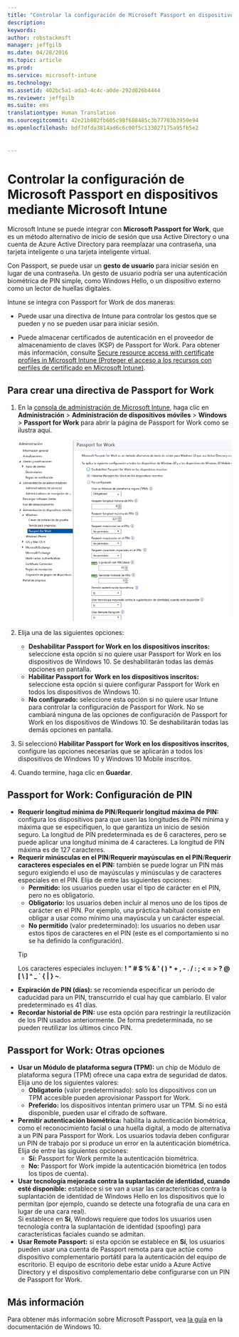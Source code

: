 ```yaml
---
title: "Controlar la configuración de Microsoft Passport en dispositivos | Microsoft Intune"
description: 
keywords: 
author: robstackmsft
manager: jeffgilb
ms.date: 04/28/2016
ms.topic: article
ms.prod: 
ms.service: microsoft-intune
ms.technology: 
ms.assetid: 402bc5a1-ada3-4c4c-a0de-292d026b4444
ms.reviewer: jeffgilb
ms.suite: ems
translationtype: Human Translation
ms.sourcegitcommit: 42e21b802fb605c98f688485c3b77703b3950e94
ms.openlocfilehash: bdf7dfda3814ad6c6c00f5c133027175a95fb5e2


---
```


# Controlar la configuración de Microsoft Passport en dispositivos mediante Microsoft Intune
Microsoft Intune se puede integrar con **Microsoft Passport for Work**, que es un método alternativo de inicio de sesión que usa Active Directory o una cuenta de Azure Active Directory para reemplazar una contraseña, una tarjeta inteligente o una tarjeta inteligente virtual.

Con Passport, se puede usar un **gesto de usuario** para iniciar sesión en lugar de una contraseña. Un gesto de usuario podría ser una autenticación biométrica de PIN simple, como Windows Hello, o un dispositivo externo como un lector de huellas digitales.

Intune se integra con Passport for Work de dos maneras:

-   Puede usar una directiva de Intune para controlar los gestos que se pueden y no se pueden usar para iniciar sesión.

-   Puede almacenar certificados de autenticación en el proveedor de almacenamiento de claves (KSP) de Passport for Work. Para obtener más información, consulte [Secure resource access with certificate profiles in Microsoft Intune (Proteger el acceso a los recursos con perfiles de certificado en Microsoft Intune)](secure-resource-access-with-certificate-profiles.md).

## Para crear una directiva de Passport for Work

1.  En la [consola de administración de Microsoft Intune](https://manage.microsoft.com), haga clic en **Administración** &gt; **Administración de dispositivos móviles** &gt; **Windows** &gt; **Passport for Work** para abrir la página de Passport for Work como se ilustra aquí.

    ![Página de Passport for Work](../media/passport.png)

2.  Elija una de las siguientes opciones:
    - **Deshabilitar Passport for Work en los dispositivos inscritos:** seleccione esta opción si no quiere usar Passport for Work en los dispositivos de Windows 10. Se deshabilitarán todas las demás opciones en pantalla.
    - **Habilitar Passport for Work en los dispositivos inscritos:** seleccione esta opción si quiere configurar Passport for Work en todos los dispositivos de Windows 10.
    - **No configurado:** seleccione esta opción si no quiere usar Intune para controlar la configuración de Passport for Work. No se cambiará ninguna de las opciones de configuración de Passport for Work en los dispositivos de Windows 10. Se deshabilitarán todas las demás opciones en pantalla.
3.  Si seleccionó **Habilitar Passport for Work en los dispositivos inscritos**, configure las opciones necesarias que se aplicarán a todos los dispositivos de Windows 10 y Windows 10 Mobile inscritos.
3.  Cuando termine, haga clic en **Guardar**.

## Passport for Work: Configuración de PIN

  
- **Requerir longitud mínima de PIN**/**Requerir longitud máxima de PIN:** configura los dispositivos para que usen las longitudes de PIN mínima y máxima que se especifiquen, lo que garantiza un inicio de sesión seguro. La longitud de PIN predeterminada es de 6 caracteres, pero se puede aplicar una longitud mínima de 4 caracteres. La longitud de PIN máxima es de 127 caracteres.
- **Requerir minúsculas en el PIN**/**Requerir mayúsculas en el PIN**/**Requerir caracteres especiales en el PIN:** también se puede lograr un PIN más seguro exigiendo el uso de mayúsculas y minúsculas y de caracteres especiales en el PIN. Elija de entre las siguientes opciones:
    - **Permitido:** los usuarios pueden usar el tipo de carácter en el PIN, pero no es obligatorio.
    - **Obligatorio:** los usuarios deben incluir al menos uno de los tipos de carácter en el PIN. Por ejemplo, una práctica habitual consiste en obligar a usar como mínimo una mayúscula y un carácter especial.
    - **No permitido** (valor predeterminado): los usuarios no deben usar estos tipos de caracteres en el PIN (este es el comportamiento si no se ha definido la configuración).
    > [!TIP]
    > Los caracteres especiales incluyen: **! " # $ % &amp; ' ( ) &#42; + , - . / : ; &lt; = &gt; ? @ [ \ ] ^ _ &#96; { &#124; } ~**.
- **Expiración de PIN (días):** se recomienda especificar un período de caducidad para un PIN, transcurrido el cual hay que cambiarlo. El valor predeterminado es 41 días. 
- **Recordar historial de PIN:** use esta opción para restringir la reutilización de los PIN usados anteriormente. De forma predeterminada, no se pueden reutilizar los últimos cinco PIN.


## Passport for Work: Otras opciones

- **Usar un Módulo de plataforma segura (TPM):** un chip de Módulo de plataforma segura (TPM) ofrece una capa extra de seguridad de datos.<br>Elija uno de los siguientes valores:
    - **Obligatorio** (valor predeterminado): solo los dispositivos con un TPM accesible pueden aprovisionar Passport for Work.
    - **Preferido:** los dispositivos intentan primero usar un TPM. Si no está disponible, pueden usar el cifrado de software.
- **Permitir autenticación biométrica:** habilita la autenticación biométrica, como el reconocimiento facial o una huella digital, a modo de alternativa a un PIN para Passport for Work. Los usuarios todavía deben configurar un PIN de trabajo por si produce un error en la autenticación biométrica. Elija de entre las siguientes opciones:
    - **Sí:** Passport for Work permite la autenticación biométrica.
    - **No:** Passport for Work impide la autenticación biométrica (en todos los tipos de cuenta).
- **Usar tecnología mejorada contra la suplantación de identidad, cuando esté disponible:** establece si se van a usar las características contra la suplantación de identidad de Windows Hello en los dispositivos que lo permitan (por ejemplo, cuando se detecte una fotografía de una cara en lugar de una cara real).<br>Si establece en **Sí**, Windows requiere que todos los usuarios usen tecnología contra la suplantación de identidad (spoofing) para características faciales cuando se admitan.
- **Usar Remote Passport:** si esta opción se establece en **Sí**, los usuarios pueden usar una cuenta de Passport remota para que actúe como dispositivo complementario portátil para la autenticación del equipo de escritorio. El equipo de escritorio debe estar unido a Azure Active Directory y el dispositivo complementario debe configurarse con un PIN de Passport for Work.

## Más información
Para obtener más información sobre Microsoft Passport, vea [la guía](https://technet.microsoft.com/library/mt589441.aspx) en la documentación de Windows 10.





<!--HONumber=Jun16_HO4-->


